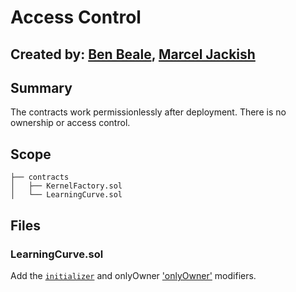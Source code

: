 # Access Control
## Created by: [Ben Beale](https://github.com/bbeale), [Marcel Jackish](https://github.com/marceljay)

## Summary
The contracts work permissionlessly after deployment.
There is no ownership or access control. 

## Scope
```
├── contracts
│   ├── KernelFactory.sol
│   └── LearningCurve.sol
```

## Files
### LearningCurve.sol
Add  the [`initializer`](https://docs.openzeppelin.com/contracts/4.x/api/proxy#Initializable) and onlyOwner ['onlyOwner'](https://docs.openzeppelin.com/contracts/4.x/api/access#Ownable) modifiers. 
